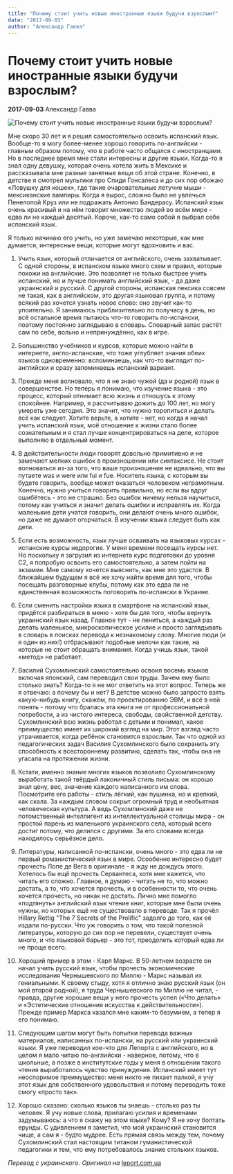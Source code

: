 ```yaml
---
title: "Почему стоит учить новые иностранные языки будучи взрослым?"
date: "2017-09-03"
author: "Александр Гавва"
---
```


# Почему стоит учить новые иностранные языки будучи взрослым?

**2017-09-03** Александр Гавва

![Почему стоит учить новые иностранные языки будучи взрослым?](https://i1.wp.com/www.leport.com.ua/wp-content/uploads/2017/08/hecho.jpg?resize=1090%2C613)

Мне скоро 30 лет и я решил самостоятельно освоить испанский язык. Вообще-то я могу более-менее хорошо говорить по-английски - главным образом потому, что в работе часто общался с иностранцами. Но в последнее время мне стали интересны и другие языки. Когда-то я знал одну девушку, которая очень хотела жить в Мексике и рассказывала мне разные занятные вещи об этой стране. Конечно, в детстве я смотрел мультики про Спиди Гонсалеса и до сих пор обожаю «Ловушку для кошек», где такие очаровательные летучие мыши - мексиканские вампиры. Когда я вырос, сложно было не увлечься Пенелопой Круз или не подражать Антонио Бандерасу. Испанский язык очень красивый и на нём говорит множество людей во всём мире - едва ли не каждый десятый. Короче, как-то само собой я выбрал себе испанский язык.

Я только начинаю его учить, но уже замечаю некоторые, как мне думается, интересные вещи, которые могут вдохновить и вас.

1. Учить язык, который отличается от английского, очень захватывает. С одной стороны, в испанском языке много схем и правил, которые похожи на английские. Это позволяет не только быстрее учить испанский, но и лучше понимать английский язык, - да даже украинский и русский. С другой стороны, испанская лексика совсем не такая, как в английском, это другая языковая группа, и потому всякий раз хочется узнать новое слово: оно звучит как-то упоительно. Я занимаюсь приблизительно по получасу в день, но всё остальное время пытаюсь что-то говорить по-испански, поэтому постоянно заглядываю в словарь. Словарный запас растёт сам по себе, вольно и непринуждённо, как в игре.

2. Большинство учебников и курсов, которые можно найти в интернете, англо-испанские, что тоже углубляет знания обеих языков одновременно: вспоминаешь, как что-то выглядит по-английски и сразу запоминаешь испанский вариант.

3. Прежде меня волновало, что я не знаю чужой (да и родной) язык в совершенстве. Но теперь я понимаю, что изучение языка - это процесс, который отнимает всю жизнь и отношусь к этому спокойнее. Например, я рассчитываю дожить до 100 лет, но могу умереть уже сегодня. Это значит, что нужно торопиться и делать всё как следует. Хотите верьте, а хотите - нет, но когда я начал учить испанский язык, моё отношение к жизни стало более сознательным и я стал лучше концентрироваться на деле, которое выполняю в отдельный момент.

4. В действительности люди говорят довольно примитивно и не замечают мелких ошибок в произношении или синтаксисе. Не стоит волноваться из-за того, что ваше произношение не идеально, что вы путаете was и were или fui и fue. Носитель языка, с которым вы будете говорить, вообще может оказаться человеком неграмотным. Конечно, нужно учиться говорить правильно, но если вы вдруг ошибётесь - это не страшно. Без ошибок ничему нельзя научиться, потому как учиться и значит делать ошибки и исправлять их. Когда маленькие дети учатся говорить, они делают очень много ошибок, но даже не думают огорчаться. В изучении языка следует быть как дети.

5. Если есть возможность, язык лучше осваивать на языковых курсах - испанские курсы недорогие. У меня времени посещать курсы нет. Но поскольку я загрузил из интернета курс подготовки до уровня С2, я попробую освоить его самостоятельно, а затем пойти на экзамен. Мне самому хочется выяснить, как мне это удастся. В ближайшем будущем я всё же хочу найти время для того, чтобы посещать разговорные клубы, потому как это едва ли не единственная возможность поговорить по-испански в Украине.

6. Если сменить настройки языка в смартфоне на испанский язык, придётся разбираться в меню - хотя бы для того, чтобы вернуть украинский язык назад. Главное тут - не лениться, а каждый раз делать маленькое, микроскопическое усилие и просто заглядывать в словарь в поисках перевода к незнакомому слову. Многие люди (и я один из них!) отбрасывают подобные мелочи как такие, на которые не стоит обращать внимания. Когда учишь язык, такой «метод» не работает.

7. Василий Сухомлинский самостоятельно освоил восемь языков включая японский, сам переводил свои труды. Зачем ему было столько знать? Когда-то я не мог ответить на этот вопрос. Теперь же я отвечаю: а почему бы и нет? В детстве можно было запросто взять какую-нибудь книгу, скажем, по проектированию ЭВМ, и всё в ней понять - потому что бралась эта книга не от профессиональной потребости, а из чистого интереса, свободы, свойственной детству. Сухомлинский всю жизнь работал с детьми и понимал, какое преимущество имеет их широкий взгляд на мир. Этот взгляд часто утрачивается, когда ребёнок становится взрослым. Так что одной из педагогических задач Василия Сухомлинского было сохранить эту способность к всестороннему развитию, сделать так, чтобы она не угасала на протяжении жизни.

8. Кстати, именно знание многих языков позволило Сухомлинскому выработать такой твёрдый лаконичный стиль письма: он хорошо знал цену, вес, значение каждого написанного им слова. Посмотрите его работы - стиль лёгкий, как пушинка, но и крепкий, как скала. За каждым словом сокрыт огромный труд и необьятная человеческая культура. А ведь Сухомлинский даже не потомственный интеллигент из интеллектуальной столицы мира - он простой парень из маленького украинского села, который всего достиг потому, что делился с другими. За его словами всегда находилось серьёзное дело.

9. Литературы, написанной по-испански, очень много - это едва ли не первый романистический язык в мире. Осообенно интересно будет прочесть Лопе де Вега в оригинале - я жду не дождусь этого. Хотелось бы ещё прочесть Сервантеса, хотя мне кажется, что читать его сложно. Главное, я думаю - читать не то, что можно достать, а то, что хочется прочесть, и в особенности то, что очень хочется прочесть, но никак не достать. Лично мне помогло «подтянуть» английский язык чтение книг, которые мне были очень нужны, но которых ещё не существовало в переводе. Так я прочёл Hillary Rettig "The 7 Secrets of the Prolific" задолго до того, как её издали по-русски. Что уж говорить о том, что такой полезной литературы, которую до сих пор не перевели, существует очень много, и что языковой барьер - это тот, преодолеть который едва ли не проще всего.

10. Хороший пример в этом - Карл Маркс. В 50-летнем возрасте он начал учить русский язык, чтобы прочесть экономические исследования Чернышевского по Миллю - Маркс называл их гениальными. К своему стыду, хотя я отлично знаю русский язык (он мой второй родной), я труда Чернышевского по Миллю не читал, - правда, другие хорошие вещи у него прочесть успел («Что делать» и «Эстетические отношения искусства к действительности»). Прежде пример Маркса казался мне каким-то безумием, а тепер я его понимаю.

11. Следующим шагом могут быть попытки перевода важных материалов, написанных по-испански, на русский или украинский языки. Я уже переводил кое-что для Лепорта с английского, но в целом я мало читаю по-английски - наверное, потому, что в школьные, а позже в институтские годы у меня в отношении такого чтения выработалось чувство принуждения. Испанский имеет тут неоспоримое преимущество: меня никто не пихает палкой, я учу этот язык для собственного удовольствия и потому переводить тоже смогу «просто так».

12. Хорошо сказано: сколько языков ты знаешь - столько раз ты человек. Я учу новые слова, прилагаю усилия и временами задумываюсь: а что я скажу на этом языке? Кому? Я не хочу болтать ерунды. С удивлением я заметил, что мой украинский становится чище, а сам я - будто мудрее. Есть прямая связь между тем, почему Сухомлинский стал настоящим титаном гуманистической педагогики и тем, что ему потребовалось знание стольких языков.

*Перевод с украинского.* *Оригинал на* [l](http://www.leport.com.ua/chomu-treba-vchyty-novi-inozemni-movy-u-doroslomu-vitsi/)[eport.com.ua](http://www.leport.com.ua/chomu-treba-vchyty-novi-inozemni-movy-u-doroslomu-vitsi/)